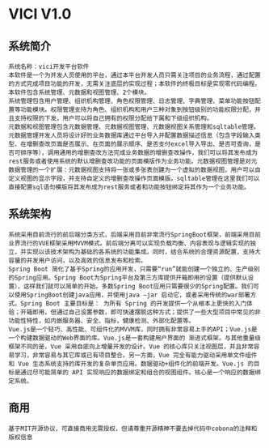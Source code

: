 # VICI V1.0

## 系统简介
    系统名称：vici开发平台软件
    本软件是一个为开发人员使用的平台，通过本平台开发人员只需关注项目的业务流程，通过配置的方式完成项目功能的开发，无需关注底层的实现过程；本软件的终极目标是实现零代码编程。本软件包含系统管理、元数据和视图管理、2个模块。
    系统管理包含用户管理、组织机构管理、角色权限管理、日志管理、字典管理、菜单功能按钮配置等功能模块。权限管理支持为角色、组织机构和用户三种对象到按钮级别的功能权限分配，并且支持权限的下发，用户可以将自己拥有的权限分配给下属和下级组织机构。
    元数据和视图管理包含元数据管理、元数据视图管理、元数据视图关系管理和sqltable管理。元数据管理开发人员将设计好的业务数据库通过平台导入并配置数据描述信息（包含字段输入类型、在增删查改页面是否展示、在页面的展示顺序、是否支付excel导入导出、是否可查询，是否可排序等），调用通用的增删查改方法完成业务数据的增删查改操作，我们可以将其发布成为rest服务或者使用系统的默认增删查改功能的页面模版作为业务功能。元数据视图管理是对元数据管理的一个扩展：元数据视图支持将一张或多张表创建为一个虚拟的数据视图，用户可以自定义视图的显示字段，并支持自定义的增删查改操作页面模版。sqltable管理在这里我们可以直接配置sql语句模版将其发布成为rest服务或者和功能按钮绑定将其作为一个业务功能。
## 系统架构
    系统采用目前流行的前后端分类方式，后端采用目前非常流行SpringBoot框架，前端采用目前业界流行的VUE框架采用MVVM模式。前后端分离可以实现负载均衡、内容表现与逻辑实现的独立，并实现以该技术架构为基础的各系统的功能集成。同时，结合系统的合理资源配置，支持大容量的并发用户访问，以及高效的信息发布和检索。
    Spring Boot 简化了基于Spring的应用开发，只需要“run”就能创建一个独立的、生产级别的Spring应用。Spring Boot为Spring平台及第三方库提供开箱即用的设置（提供默认设置），这样我们就可以简单的开始。多数Spring Boot应用只需要很少的Spring配置。我们可以使用SpringBoot创建java应用，并使用java –jar 启动它，或者采用传统的war部署方式。Spring Boot 主要目标是： 为所有 Spring 的开发提供一个从根本上更快的入门体验；开箱即用，但通过自己设置参数，即可快速摆脱这种方式；提供了一些大型项目中常见的非功能性特性，如内嵌服务器、安全、指标，健康检测、外部化配置等。
    Vue.js是一个轻巧、高性能、可组件化的MVVM库，同时拥有非常容易上手的API；Vue.js是一个构建数据驱动的Web界面的库。Vue.js是一套构建用户界面的 渐进式框架。与其他重量级框架不同的是，Vue 采用自底向上增量开发的设计。Vue 的核心库只关注视图层，并且非常容易学习，非常容易与其它库或已有项目整合。另一方面，Vue 完全有能力驱动采用单文件组件和 Vue 生态系统支持的库开发的复杂单页应用。数据驱动+组件化的前端开发。Vue.js 的目标是通过尽可能简单的 API 实现响应的数据绑定和组合的视图组件。核心是一个响应的数据绑定系统。

## 商用
    基于MIT开源协议，可直接商用无需授权，但请尊重开源精神不要去掉代码中cobona的注释和版权信息
